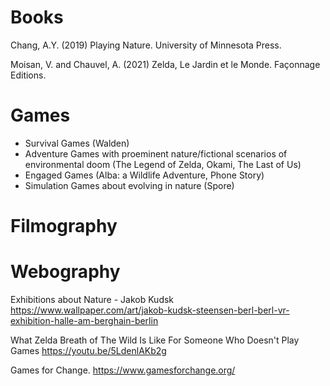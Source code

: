 # Books

Chang, A.Y. (2019) Playing Nature. University of Minnesota Press.

Moisan, V. and Chauvel, A. (2021) Zelda, Le Jardin et le Monde. Façonnage Editions.

# Games

- Survival Games (Walden)
- Adventure Games with proeminent nature/fictional scenarios of environmental doom (The Legend of Zelda, Okami, The Last of Us)
- Engaged Games (Alba: a Wildlife Adventure, Phone Story)
- Simulation Games about evolving in nature (Spore)


# Filmography


# Webography

Exhibitions about Nature - Jakob Kudsk
https://www.wallpaper.com/art/jakob-kudsk-steensen-berl-berl-vr-exhibition-halle-am-berghain-berlin

What Zelda Breath of The Wild Is Like For Someone Who Doesn't Play Games
https://youtu.be/5LdenlAKb2g

Games for Change. 
https://www.gamesforchange.org/ 
